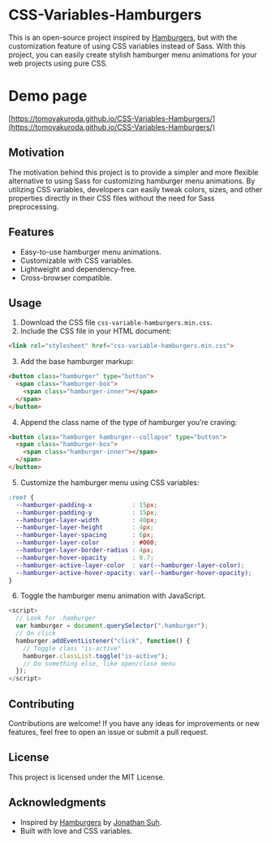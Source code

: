 # CSS-Variables-Hamburgers

This is an open-source project inspired by [Hamburgers](https://jonsuh.com/hamburgers/), but with the customization feature of using CSS variables instead of Sass. With this project, you can easily create stylish hamburger menu animations for your web projects using pure CSS.

# Demo page

[https://tomoyakuroda.github.io/CSS-Variables-Hamburgers/](https://tomoyakuroda.github.io/CSS-Variables-Hamburgers/)

## Motivation

The motivation behind this project is to provide a simpler and more flexible alternative to using Sass for customizing hamburger menu animations. By utilizing CSS variables, developers can easily tweak colors, sizes, and other properties directly in their CSS files without the need for Sass preprocessing.

## Features

- Easy-to-use hamburger menu animations.
- Customizable with CSS variables.
- Lightweight and dependency-free.
- Cross-browser compatible.

## Usage

1. Download the CSS file ```css-variable-hamburgers.min.css```.
2. Include the CSS file in your HTML document:

```html
<link rel="stylesheet" href="css-variable-hamburgers.min.css">
```

3. Add the base hamburger markup:

```html
<button class="hamburger" type="button">
  <span class="hamburger-box">
    <span class="hamburger-inner"></span>
  </span>
</button>  
```

4. Append the class name of the type of hamburger you’re craving:

```html
<button class="hamburger hamburger--collapse" type="button">
  <span class="hamburger-box">
    <span class="hamburger-inner"></span>
  </span>
</button> 
```

5. Customize the hamburger menu using CSS variables:

```css
:root {
  --hamburger-padding-x           : 15px;
  --hamburger-padding-y           : 15px;
  --hamburger-layer-width         : 40px;
  --hamburger-layer-height        : 4px;
  --hamburger-layer-spacing       : 6px;
  --hamburger-layer-color         : #000;
  --hamburger-layer-border-radius : 4px;
  --hamburger-hover-opacity       : 0.7;
  --hamburger-active-layer-color  : var(--hamburger-layer-color);
  --hamburger-active-hover-opacity: var(--hamburger-hover-opacity);
}
```

6. Toggle the hamburger menu animation with JavaScript.

```js
<script>
  // Look for .hamburger
  var hamburger = document.querySelector(".hamburger");
  // On click
  hamburger.addEventListener("click", function() {
    // Toggle class "is-active"
    hamburger.classList.toggle("is-active");
    // Do something else, like open/close menu
  });
</script>
```

## Contributing

Contributions are welcome! If you have any ideas for improvements or new features, feel free to open an issue or submit a pull request.

## License

This project is licensed under the MIT License.

## Acknowledgments

- Inspired by [Hamburgers](https://github.com/jonsuh/hamburgers) by [Jonathan Suh](https://github.com/jonsuh).
- Built with love and CSS variables.
